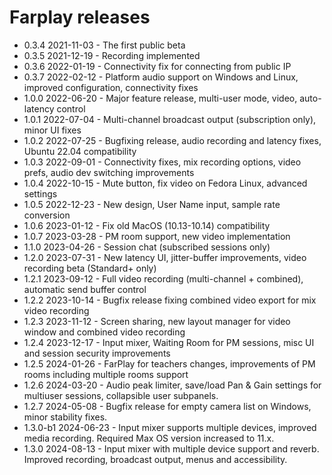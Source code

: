 # Farplay releases

- 0.3.4 2021-11-03 - The first public beta
- 0.3.5 2021-12-19 - Recording implemented
- 0.3.6 2022-01-19 - Connectivity fix for connecting from public IP
- 0.3.7 2022-02-12 - Platform audio support on Windows and Linux, improved configuration, connectivity fixes
- 1.0.0 2022-06-20 - Major feature release, multi-user mode, video, auto-latency control
- 1.0.1 2022-07-04 - Multi-channel broadcast output (subscription only), minor UI fixes
- 1.0.2 2022-07-25 - Bugfixing release, audio recording and latency fixes, Ubuntu 22.04 compatibility
- 1.0.3 2022-09-01 - Connectivity fixes, mix recording options, video prefs, audio dev switching improvements
- 1.0.4 2022-10-15 - Mute button, fix video on Fedora Linux, advanced settings
- 1.0.5 2022-12-23 - New design, User Name input, sample rate conversion
- 1.0.6 2023-01-12 - Fix old MacOS (10.13-10.14) compatibility
- 1.0.7 2023-03-28 - PM room support, new video implementation
- 1.1.0 2023-04-26 - Session chat (subscribed sessions only)
- 1.2.0 2023-07-31 - New latency UI, jitter-buffer improvements, video recording beta (Standard+ only)
- 1.2.1 2023-09-12 - Full video recording (multi-channel + combined), automatic send buffer control
- 1.2.2 2023-10-14 - Bugfix release fixing combined video export for mix video recording
- 1.2.3 2023-11-12 - Screen sharing, new layout manager for video window and combined video recording
- 1.2.4 2023-12-17 - Input mixer, Waiting Room for PM sessions, misc UI and session security improvements
- 1.2.5 2024-01-26 - FarPlay for teachers changes, improvements of PM rooms including multiple rooms support
- 1.2.6 2024-03-20 - Audio peak limiter, save/load Pan & Gain settings for multiuser sessions, collapsible user subpanels.
- 1.2.7 2024-05-08 - Bugfix release for empty camera list on Windows, minor stability fixes.
- 1.3.0-b1 2024-06-23 - Input mixer supports multiple devices, improved media recording. Required Max OS version increased to 11.x.
- 1.3.0 2024-08-13 - Input mixer with multiple device support and reverb. Improved recording, broadcast output, menus and accessibility.
